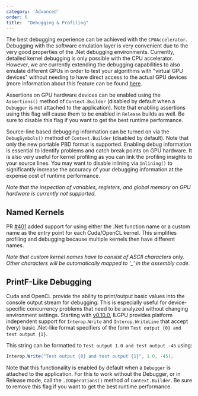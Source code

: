 ```yaml
---
category: 'Advanced'
order: 6
title:  "Debugging & Profiling"
---
```


The best debugging experience can be achieved with the `CPUAccelerator`.
Debugging with the software emulation layer is very convenient due to the very good properties of the .Net debugging
environments.
Currently, detailed kernel debugging is only possible with the CPU accelerator.
However, we are currently extending the debugging capabilities to also emulate different GPUs in order to test your
algorithms with "virtual GPU devices" without needing to have direct access to the actual GPU devices (more information
about this feature can be found [here](https://github.com/m4rs-mt/ILGPU/pull/402).

Assertions on GPU hardware devices can be enabled using the `Assertions()` method of `Context.Builder` (disabled by
default when a `Debugger` is not attached to the application).
Note that enabling assertions using this flag will cause them to be enabled in `Release` builds as well.
Be sure to disable this flag if you want to get the best runtime performance.

Source-line based debugging information can be turned on via the `DebugSymbols()` method of `Context.Builder` (disabled
by default).
Note that only the new portable PBD format is supported.
Enabling debug information is essential to identify problems and catch break points on GPU hardware.
It is also very useful for kernel profiling as you can link the profiling insights to your source lines.
You may want to disable inlining via `Inlining()` to significantly increase the accuracy of your debugging information
at the expense cost of runtime performance.

*Note that the inspection of variables, registers, and global memory on GPU hardware is currently not supported.*

## Named Kernels

PR [#401](https://github.com/m4rs-mt/ILGPU/pull/401) added support for using either the .Net function name or a custom
name as the entry point for each Cuda/OpenCL kernel. This simplifies profiling and debugging because multiple kernels
then have different names.

*Note that custom kernel names have to consist of ASCII characters only. Other characters will be automatically mapped
to '_' in the assembly code.*

## PrintF-Like Debugging

Cuda and OpenCL provide the ability to print/output basic values into the console output stream for debugging. This is
especially useful for device-specific concurrency problems that need to be analyzed without changing environment
settings. Starting with [v0.10.0](https://github.com/m4rs-mt/ILGPU/releases/tag/v0.10.0), ILGPU provides platform
independent support for `Interop.Write` and `Interop.WriteLine` that accept (very) basic .Net-like format specifiers of
the form `Test output {0} and test output {1}`.

This string can be formatted to `Test output 1.0 and test output -45` using:

```c#
Interop.Write("Test output {0} and test output {1}", 1.0, -45);
```

Note that this functionality is enabled by default when a `Debugger` is attached to the application. For this to work
without the Debugger, or in Release mode, call the `.IOOperations()` method of `Context.Builder`. Be sure to remove this
flag if you want to get the best runtime performance.
